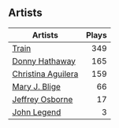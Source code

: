 ## Artists
Artists | Plays 
----- | -----: 
[Train](/artists/train-90187) | 349
[Donny Hathaway](/artists/donny-hathaway-58582) | 165
[Christina Aguilera](/artists/christina-aguilera-34786) | 159
[Mary J. Blige](/artists/mary-j-blige-39258) | 66
[Jeffrey Osborne](/artists/jeffrey-osborne-40238) | 17
[John Legend](/artists/john-legend-36643) | 3

